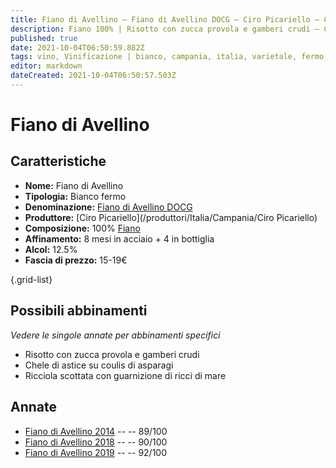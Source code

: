 ```yaml
---
title: Fiano di Avellino – Fiano di Avellino DOCG – Ciro Picariello – Campania (IT) – 15-19€ – 4★-5★
description: Fiano 100% | Risotto con zucca provola e gamberi crudi – Chele di astice con asparagi – Ricciola scottata con ricci di mare
published: true
date: 2021-10-04T06:50:59.882Z
tags: vino, Vinificazione | bianco, campania, italia, varietale, fermo, Valutazioni | 5 stelle, Prezzi | 15-19€, fiano, risotto con zucca provola e gamberi crudi, Alimento | astice, Aromatizzazione | con asparagi, ricciola scottata
editor: markdown
dateCreated: 2021-10-04T06:50:57.503Z
---
```


# Fiano di Avellino

## Caratteristiche
- **Nome:** Fiano di Avellino
- **Tipologia:** Bianco fermo 
- **Denominazione:** [Fiano di Avellino DOCG](/denominazioni/Italia/Campania/DOCG/Fiano-di-Avellino)
- **Produttore:** [Ciro Picariello](/produttori/Italia/Campania/Ciro Picariello) 
- **Composizione:** 100% [Fiano](/vitigni/Italia/bacca-bianca/fiano)
- **Affinamento:** 8 mesi in acciaio + 4 in bottiglia
- **Alcol:** 12.5%
- **Fascia di prezzo:** 15-19€

{.grid-list}



## Possibili abbinamenti
*Vedere le singole annate per abbinamenti specifici*

- Risotto con zucca provola e gamberi crudi
- Chele di astice su coulis di asparagi
- Ricciola scottata con guarnizione di ricci di mare

## Annate
- [Fiano di Avellino 2014](/vini/Italia/Campania/Ciro-Picariello/Fiano-di-Avellino/2014) -- <span class="star-4"></span> -- 89/100
- [Fiano di Avellino 2018](/vini/Italia/Campania/Ciro-Picariello/Fiano-di-Avellino/2018) -- <span class="star-4"></span> -- 90/100
- [Fiano di Avellino 2019](/vini/Italia/Campania/Ciro-Picariello/Fiano-di-Avellino/2019) -- <span class="star-5"></span> -- 92/100 
